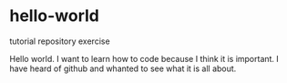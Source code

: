 # hello-world
tutorial repository exercise

Hello world. I want to learn how to code because I think it is important. I have heard of github and whanted to see what it is all about. 
